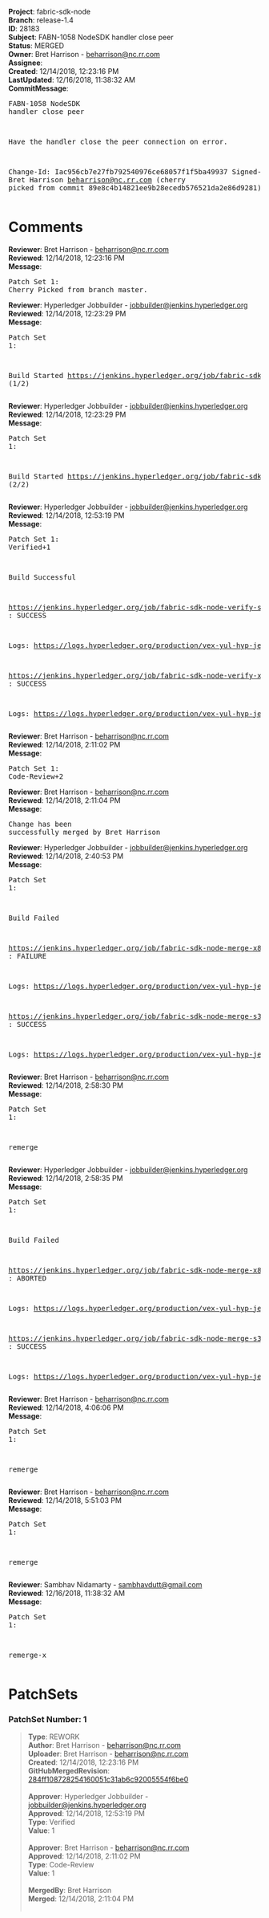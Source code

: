 <strong>Project</strong>: fabric-sdk-node<br><strong>Branch</strong>: release-1.4<br><strong>ID</strong>: 28183<br><strong>Subject</strong>: FABN-1058 NodeSDK handler close peer<br><strong>Status</strong>: MERGED<br><strong>Owner</strong>: Bret Harrison - beharrison@nc.rr.com<br><strong>Assignee</strong>:<br><strong>Created</strong>: 12/14/2018, 12:23:16 PM<br><strong>LastUpdated</strong>: 12/16/2018, 11:38:32 AM<br><strong>CommitMessage</strong>:<br><pre>FABN-1058 NodeSDK handler close peer

Have the handler close the peer connection
on error.

Change-Id: Iac956cb7e27fb792540976ce68057f1f5ba49937
Signed-off-by: Bret Harrison <beharrison@nc.rr.com>
(cherry picked from commit 89e8c4b14821ee9b28ecedb576521da2e86d9281)
</pre><h1>Comments</h1><strong>Reviewer</strong>: Bret Harrison - beharrison@nc.rr.com<br><strong>Reviewed</strong>: 12/14/2018, 12:23:16 PM<br><strong>Message</strong>: <pre>Patch Set 1: Cherry Picked from branch master.</pre><strong>Reviewer</strong>: Hyperledger Jobbuilder - jobbuilder@jenkins.hyperledger.org<br><strong>Reviewed</strong>: 12/14/2018, 12:23:29 PM<br><strong>Message</strong>: <pre>Patch Set 1:

Build Started https://jenkins.hyperledger.org/job/fabric-sdk-node-verify-x86_64/1742/ (1/2)</pre><strong>Reviewer</strong>: Hyperledger Jobbuilder - jobbuilder@jenkins.hyperledger.org<br><strong>Reviewed</strong>: 12/14/2018, 12:23:29 PM<br><strong>Message</strong>: <pre>Patch Set 1:

Build Started https://jenkins.hyperledger.org/job/fabric-sdk-node-verify-s390x/361/ (2/2)</pre><strong>Reviewer</strong>: Hyperledger Jobbuilder - jobbuilder@jenkins.hyperledger.org<br><strong>Reviewed</strong>: 12/14/2018, 12:53:19 PM<br><strong>Message</strong>: <pre>Patch Set 1: Verified+1

Build Successful 

https://jenkins.hyperledger.org/job/fabric-sdk-node-verify-s390x/361/ : SUCCESS

Logs: https://logs.hyperledger.org/production/vex-yul-hyp-jenkins-3/fabric-sdk-node-verify-s390x/361

https://jenkins.hyperledger.org/job/fabric-sdk-node-verify-x86_64/1742/ : SUCCESS

Logs: https://logs.hyperledger.org/production/vex-yul-hyp-jenkins-3/fabric-sdk-node-verify-x86_64/1742</pre><strong>Reviewer</strong>: Bret Harrison - beharrison@nc.rr.com<br><strong>Reviewed</strong>: 12/14/2018, 2:11:02 PM<br><strong>Message</strong>: <pre>Patch Set 1: Code-Review+2</pre><strong>Reviewer</strong>: Bret Harrison - beharrison@nc.rr.com<br><strong>Reviewed</strong>: 12/14/2018, 2:11:04 PM<br><strong>Message</strong>: <pre>Change has been successfully merged by Bret Harrison</pre><strong>Reviewer</strong>: Hyperledger Jobbuilder - jobbuilder@jenkins.hyperledger.org<br><strong>Reviewed</strong>: 12/14/2018, 2:40:53 PM<br><strong>Message</strong>: <pre>Patch Set 1:

Build Failed 

https://jenkins.hyperledger.org/job/fabric-sdk-node-merge-x86_64/137/ : FAILURE

Logs: https://logs.hyperledger.org/production/vex-yul-hyp-jenkins-3/fabric-sdk-node-merge-x86_64/137

https://jenkins.hyperledger.org/job/fabric-sdk-node-merge-s390x/120/ : SUCCESS

Logs: https://logs.hyperledger.org/production/vex-yul-hyp-jenkins-3/fabric-sdk-node-merge-s390x/120</pre><strong>Reviewer</strong>: Bret Harrison - beharrison@nc.rr.com<br><strong>Reviewed</strong>: 12/14/2018, 2:58:30 PM<br><strong>Message</strong>: <pre>Patch Set 1:

remerge</pre><strong>Reviewer</strong>: Hyperledger Jobbuilder - jobbuilder@jenkins.hyperledger.org<br><strong>Reviewed</strong>: 12/14/2018, 2:58:35 PM<br><strong>Message</strong>: <pre>Patch Set 1:

Build Failed 

https://jenkins.hyperledger.org/job/fabric-sdk-node-merge-x86_64/138/ : ABORTED

Logs: https://logs.hyperledger.org/production/vex-yul-hyp-jenkins-3/fabric-sdk-node-merge-x86_64/138

https://jenkins.hyperledger.org/job/fabric-sdk-node-merge-s390x/120/ : SUCCESS

Logs: https://logs.hyperledger.org/production/vex-yul-hyp-jenkins-3/fabric-sdk-node-merge-s390x/120</pre><strong>Reviewer</strong>: Bret Harrison - beharrison@nc.rr.com<br><strong>Reviewed</strong>: 12/14/2018, 4:06:06 PM<br><strong>Message</strong>: <pre>Patch Set 1:

remerge</pre><strong>Reviewer</strong>: Bret Harrison - beharrison@nc.rr.com<br><strong>Reviewed</strong>: 12/14/2018, 5:51:03 PM<br><strong>Message</strong>: <pre>Patch Set 1:

remerge</pre><strong>Reviewer</strong>: Sambhav Nidamarty - sambhavdutt@gmail.com<br><strong>Reviewed</strong>: 12/16/2018, 11:38:32 AM<br><strong>Message</strong>: <pre>Patch Set 1:

remerge-x</pre><h1>PatchSets</h1><h3>PatchSet Number: 1</h3><blockquote><strong>Type</strong>: REWORK<br><strong>Author</strong>: Bret Harrison - beharrison@nc.rr.com<br><strong>Uploader</strong>: Bret Harrison - beharrison@nc.rr.com<br><strong>Created</strong>: 12/14/2018, 12:23:16 PM<br><strong>GitHubMergedRevision</strong>: [284ff108728254160051c31ab6c92005554f6be0](https://github.com/hyperledger-gerrit-archive/fabric-sdk-node/commit/284ff108728254160051c31ab6c92005554f6be0)<br><br><strong>Approver</strong>: Hyperledger Jobbuilder - jobbuilder@jenkins.hyperledger.org<br><strong>Approved</strong>: 12/14/2018, 12:53:19 PM<br><strong>Type</strong>: Verified<br><strong>Value</strong>: 1<br><br><strong>Approver</strong>: Bret Harrison - beharrison@nc.rr.com<br><strong>Approved</strong>: 12/14/2018, 2:11:02 PM<br><strong>Type</strong>: Code-Review<br><strong>Value</strong>: 1<br><br><strong>MergedBy</strong>: Bret Harrison<br><strong>Merged</strong>: 12/14/2018, 2:11:04 PM<br><br></blockquote>